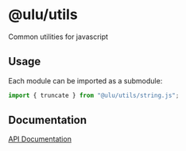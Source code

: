 # @ulu/utils

Common utilities for javascript

## Usage

Each module can be imported as a submodule:

```js
import { truncate } from "@ulu/utils/string.js";
```

## Documentation

[API Documentation](https://jscherbe.github.io/utils/)



